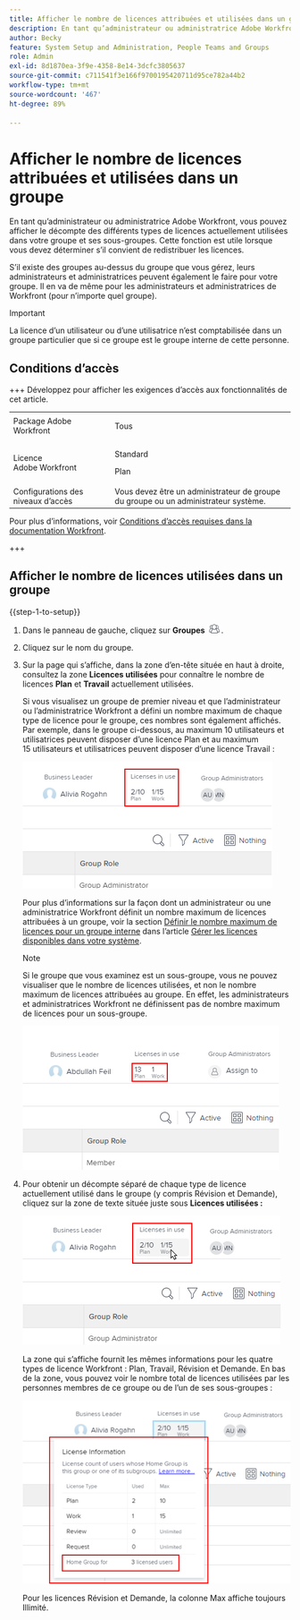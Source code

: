 ```yaml
---
title: Afficher le nombre de licences attribuées et utilisées dans un groupe
description: En tant qu’administrateur ou administratrice Adobe Workfront, vous pouvez afficher le décompte des différents types de licences actuellement utilisées dans votre groupe et ses sous-groupes. Cette fonction est utile lorsque vous devez déterminer s’il convient de redistribuer les licences.
author: Becky
feature: System Setup and Administration, People Teams and Groups
role: Admin
exl-id: 8d1870ea-3f9e-4358-8e14-3dcfc3805637
source-git-commit: c711541f3e166f9700195420711d95ce782a44b2
workflow-type: tm+mt
source-wordcount: '467'
ht-degree: 89%

---
```


# Afficher le nombre de licences attribuées et utilisées dans un groupe

En tant qu’administrateur ou administratrice Adobe Workfront, vous pouvez afficher le décompte des différents types de licences actuellement utilisées dans votre groupe et ses sous-groupes. Cette fonction est utile lorsque vous devez déterminer s’il convient de redistribuer les licences.

S’il existe des groupes au-dessus du groupe que vous gérez, leurs administrateurs et administratrices peuvent également le faire pour votre groupe. Il en va de même pour les administrateurs et administratrices de Workfront (pour n’importe quel groupe).

>[!IMPORTANT]
>
>La licence d’un utilisateur ou d’une utilisatrice n’est comptabilisée dans un groupe particulier que si ce groupe est le groupe interne de cette personne.

## Conditions d’accès

+++ Développez pour afficher les exigences d’accès aux fonctionnalités de cet article.

<table style="table-layout:auto"> 
 <col> 
 <col> 
 <tbody> 
  <tr> 
   <td>Package Adobe Workfront</td> 
   <td><p>Tous</p></td> 
  </tr> 
  <tr> 
   <td>Licence Adobe Workfront</td> 
   <td><p>Standard</p>
       <p>Plan</p></td>
  </tr>
  <tr> 
   <td>Configurations des niveaux d’accès</td> 
   <td>Vous devez être un administrateur de groupe du groupe ou un administrateur système.</td>
  </tr>
 </tbody> 
</table>

Pour plus d’informations, voir [Conditions d’accès requises dans la documentation Workfront](/help/quicksilver/administration-and-setup/add-users/access-levels-and-object-permissions/access-level-requirements-in-documentation.md).

+++

## Afficher le nombre de licences utilisées dans un groupe

{{step-1-to-setup}}

1. Dans le panneau de gauche, cliquez sur **Groupes** ![Groupes](assets/groups-icon.png).

1. Cliquez sur le nom du groupe.
1. Sur la page qui s’affiche, dans la zone d’en-tête située en haut à droite, consultez la zone **Licences utilisées** pour connaître le nombre de licences **Plan** et **Travail** actuellement utilisées.

   Si vous visualisez un groupe de premier niveau et que l’administrateur ou l’administratrice Workfront a défini un nombre maximum de chaque type de licence pour le groupe, ces nombres sont également affichés. Par exemple, dans le groupe ci-dessous, au maximum 10 utilisateurs et utilisatrices peuvent disposer d’une licence Plan et au maximum 15 utilisateurs et utilisatrices peuvent disposer d’une licence Travail :

   ![Licences attribuées](assets/licenses-used-allocated.png)

   Pour plus d’informations sur la façon dont un administrateur ou une administratrice Workfront définit un nombre maximum de licences attribuées à un groupe, voir la section [Définir le nombre maximum de licences pour un groupe interne](../../../administration-and-setup/get-started-wf-administration/manage-available-licenses-in-your-system.md#set) dans l’article [Gérer les licences disponibles dans votre système](../../../administration-and-setup/get-started-wf-administration/manage-available-licenses-in-your-system.md).

   >[!NOTE]
   >
   >Si le groupe que vous examinez est un sous-groupe, vous ne pouvez visualiser que le nombre de licences utilisées, et non le nombre maximum de licences attribuées au groupe. En effet, les administrateurs et administratrices Workfront ne définissent pas de nombre maximum de licences pour un sous-groupe.
   >
   >![Licences utilisées dans le sous-groupe](assets/subgroup-used-licenses-only.png)
   >

1. Pour obtenir un décompte séparé de chaque type de licence actuellement utilisé dans le groupe (y compris Révision et Demande), cliquez sur la zone de texte située juste sous **Licences utilisées :**

   ![Cliquez pour en savoir plus](assets/click-text-to-see-more.png)

   La zone qui s’affiche fournit les mêmes informations pour les quatre types de licence Workfront : Plan, Travail, Révision et Demande. En bas de la zone, vous pouvez voir le nombre total de licences utilisées par les personnes membres de ce groupe ou de l’un de ses sous-groupes :

   ![Informations de licence supplémentaires](assets/more-license-info.png)

   Pour les licences Révision et Demande, la colonne Max affiche toujours Illimité.
